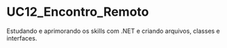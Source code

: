 # UC12_Encontro_Remoto

Estudando e aprimorando os skills com .NET e criando arquivos, classes e interfaces.
